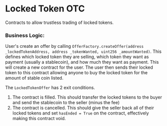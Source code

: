 # Locked Token OTC

Contracts to allow trustless trading of locked tokens.


### Business Logic:

User's create an offer by calling `OfferFactory.createOffer(address _lockedTokenAddress, address _tokenWanted, uint256 _amountWanted)`. This defines which locked token they are selling, which token they want as payment (usually a stablecoin), and how much they want as payment. This will create a new contract for the user. The user then sends their locked token to this contract allowing anyone to buy the locked token for the amount of stable coin listed.

The `LockedTokenOffer` has 2 exit conditions.
1. The contract is filled. This should transfer the locked tokens to the buyer and send the stablecoin to the seller (minus the fee)
2. The contract is cancelled. This should give the seller back all of their locked tokens and set `hasEnded = True` on the contract, effectively making this contract void. 

